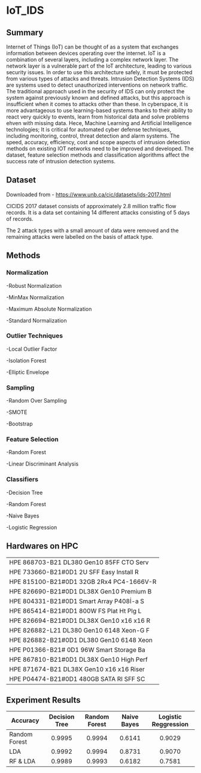 # IoT_IDS
## Summary
Internet of Things (IoT) can be thought of as a system that exchanges information between devices operating over the internet. IoT is a combination of several layers, including a complex network layer. The network layer is a vulnerable part of the IoT architecture, leading to various security issues. In order to use this architecture safely, it must be protected from various types of attacks and threats. Intrusion Detection Systems (IDS) are systems used to detect unauthorized interventions on network traffic. The traditional approach used in the security of IDS can only protect the system against previously known and defined attacks, but this approach is insufficient when it comes to attacks other than these. In cyberspace, it is more advantageous to use learning-based systems thanks to their ability to react very quickly to events, learn from historical data and solve problems ehven with missing data. Hece, Machine Learning and Artificial Intelligence technologies; It is critical for automated cyber defense techniques, including monitoring, control, threat detection and alarm systems. The speed, accuracy, efficiency, cost and scope aspects of intrusion detection methods on existing IOT networks need to be improved and developed. The dataset, feature selection methods and classification algorithms affect the success rate of intrusion detection systems.
## Dataset
Downloaded from - https://www.unb.ca/cic/datasets/ids-2017.html

CICIDS 2017 dataset consists of approximately 2.8 million traffic flow records. It is a data set containing 14 different attacks consisting of 5 days of records.

The 2 attack types with a small amount of data were removed and the remaining attacks were labelled on the basis of attack type.

## Methods

### Normalization

-Robust Normalization

-MinMax Normalization

-Maximum Absolute Normalization

-Standard Normalization

### Outlier Techniques

-Local Outlier Factor

-Isolation Forest

-Elliptic Envelope

### Sampling

-Random Over Sampling

-SMOTE

-Bootstrap

### Feature Selection

-Random Forest

-Linear Discriminant Analysis

### Classifiers

-Decision Tree

-Random Forest

-Naive Bayes

-Logistic Regression

## Hardwares on HPC
|                                            |
| --------------                             | 
| HPE 868703-B21 DL380 Gen10 85FF CTO Serv  | 
| HPE 733660-B21#0D1 2U SFF Easy Install R  | 
| HPE 815100-B21#0D1 32GB 2Rx4 PC4-1666V-R  | 
| HPE 826690-B21#0D1 DL38X Gen10 Premium B  | 
| HPE 804331-B21#0D1 Smart Array P408İ-a S  | 
| HPE 865414-B21#0D1 800W FS Plat Ht Plg L  | 
| HPE 826694-B21#0D1 DL38X Gen10 x16 x16 R  | 
| HPE 826882-L21 DL380 Gen10 6148 Xeon-G F  | 
| HPE 826882-B21#0D1 DL380 Gen10 6148 Xeon  |
| HPE P01366-B21# 0D1 96W Smart Storage Ba  |
| HPE 867810-B21#0D1 DL38X Gen10 High Perf  |
| HPE 871674-B21 DL38X Gen10 x16 x16 Riser  |
| HPE P04474-B21#0D1 480GB SATA RI SFF SC   |

## Experiment Results

| Accuracy       | Decision Tree    | Random Forest | Naive Bayes | Logistic Reggression |
| -------------- | :----------------: | :--------: 	| :--------:   | :--------: 			 |
| Random Forest  | 0.9995           |   0.9994  	| 0.6141      | 0.9029    			 |
| LDA            | 0.9992           |   0.9994  	| 0.8731      | 0.9070   			 |
| RF & LDA       | 0.9989           |   0.9993  	| 0.6182      | 0.7581    			 | 
